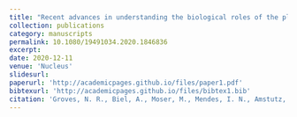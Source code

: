 ```yaml
---
title: "Recent advances in understanding the biological roles of the plant nuclear envelope"
collection: publications
category: manuscripts
permalink: 10.1080/19491034.2020.1846836 
excerpt: 
date: 2020-12-11
venue: 'Nucleus'
slidesurl: 
paperurl: 'http://academicpages.github.io/files/paper1.pdf'
bibtexurl: 'http://academicpages.github.io/files/bibtex1.bib'
citation: 'Groves, N. R., Biel, A., Moser, M., Mendes, I. N., Amstutz, K., & Meier, I. (2020). Recent advances in understanding the biological roles of the plant nuclear envelope. Nucleus, 11(1), 330–346. https://doi-org/10.1080/19491034.2020.1846836'
---
```

